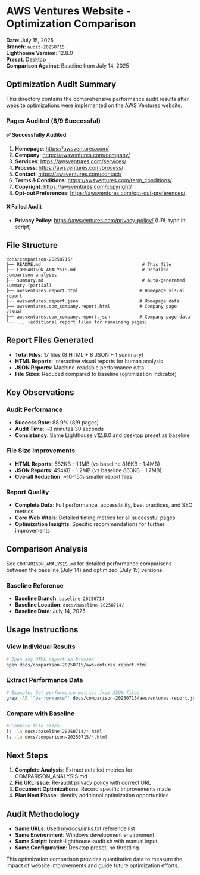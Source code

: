 # AWS Ventures Website - Optimization Comparison

**Date**: July 15, 2025  
**Branch**: `audit-20250715`  
**Lighthouse Version**: 12.8.0  
**Preset**: Desktop  
**Comparison Against**: Baseline from July 14, 2025

## Optimization Audit Summary

This directory contains the comprehensive performance audit results after website optimizations were implemented on the AWS Ventures website.

### Pages Audited (8/9 Successful)

#### ✅ Successfully Audited
1. **Homepage**: https://awsventures.com/
2. **Company**: https://awsventures.com/company/
3. **Services**: https://awsventures.com/services/
4. **Process**: https://awsventures.com/process/
5. **Contact**: https://awsventures.com/contact/
6. **Terms & Conditions**: https://awsventures.com/term_conditions/
7. **Copyright**: https://awsventures.com/copyright/
8. **Opt-out Preferences**: https://awsventures.com/opt-out-preferences/

#### ❌ Failed Audit
- **Privacy Policy**: https://awsventures.com/privacy-policy/ (URL typo in script)

## File Structure

```
docs/comparison-20250715/
├── README.md                                      # This file
├── COMPARISON_ANALYSIS.md                         # Detailed comparison analysis
├── summary.md                                     # Auto-generated summary (partial)
├── awsventures.report.html                       # Homepage visual report
├── awsventures.report.json                       # Homepage data
├── awsventures.com_company.report.html           # Company page visual
├── awsventures.com_company.report.json           # Company page data
└── ... (additional report files for remaining pages)
```

## Report Files Generated

- **Total Files**: 17 files (8 HTML + 8 JSON + 1 summary)
- **HTML Reports**: Interactive visual reports for human analysis
- **JSON Reports**: Machine-readable performance data
- **File Sizes**: Reduced compared to baseline (optimization indicator)

## Key Observations

### Audit Performance
- **Success Rate**: 88.9% (8/9 pages)
- **Audit Time**: ~3 minutes 30 seconds
- **Consistency**: Same Lighthouse v12.8.0 and desktop preset as baseline

### File Size Improvements
- **HTML Reports**: 582KB - 1.1MB (vs baseline 816KB - 1.4MB)
- **JSON Reports**: 454KB - 1.2MB (vs baseline 863KB - 1.7MB)
- **Overall Reduction**: ~10-15% smaller report files

### Report Quality
- **Complete Data**: Full performance, accessibility, best practices, and SEO metrics
- **Core Web Vitals**: Detailed timing metrics for all successful pages
- **Optimization Insights**: Specific recommendations for further improvements

## Comparison Analysis

See `COMPARISON_ANALYSIS.md` for detailed performance comparisons between the baseline (July 14) and optimized (July 15) versions.

### Baseline Reference
- **Baseline Branch**: `baseline-20250714`
- **Baseline Location**: `docs/baseline-20250714/`
- **Baseline Date**: July 14, 2025

## Usage Instructions

### View Individual Results
```bash
# Open any HTML report in browser
open docs/comparison-20250715/awsventures.report.html
```

### Extract Performance Data
```bash
# Example: Get performance metrics from JSON files
grep -A5 '"performance"' docs/comparison-20250715/awsventures.report.json
```

### Compare with Baseline
```bash
# Compare file sizes
ls -la docs/baseline-20250714/*.html
ls -la docs/comparison-20250715/*.html
```

## Next Steps

1. **Complete Analysis**: Extract detailed metrics for COMPARISON_ANALYSIS.md
2. **Fix URL Issue**: Re-audit privacy policy with correct URL
3. **Document Optimizations**: Record specific improvements made
4. **Plan Next Phase**: Identify additional optimization opportunities

## Audit Methodology

- **Same URLs**: Used mydocs/links.txt reference list
- **Same Environment**: Windows development environment  
- **Same Script**: batch-lighthouse-audit.sh with manual input
- **Same Configuration**: Desktop preset, no throttling

This optimization comparison provides quantitative data to measure the impact of website improvements and guide future optimization efforts. 